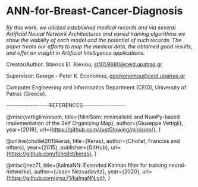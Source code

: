 # ANN-for-Breast-Cancer-Diagnosis

_By this work, we utilized established medical records and via several Artificial Neural Network Architectures and varied training algorithms we show the viability of each model and the potential of such records. The paper treats our efforts to map the medical data, the obtained good results, and offer an insight in Artificial Intelligence applications._

Creator/Author: Stavros El. Alexiou, st1059680@ceid.upatras.gr

Supervisor: George - Peter K. Economou, gpoikonomou@ceid.upatras.gr 

Computer Engineering and Informnatics Department (CEID), University of Patras (Greece).


------------------REFERENCES------------------

@misc{vettigliminisom,
  title={MiniSom: minimalistic and NumPy-based implementation of the Self Organizing Map},
  author={Giuseppe Vettigli},
  year={2018},
  url={https://github.com/JustGlowing/minisom/},
}


@online{chollet2015keras,
  title={Keras},
  author={Chollet, Francois and others},
  year={2015},
  publisher={GitHub},
  url={https://github.com/fchollet/keras},
}

@misc{jnez71,
  title={kalmaNN: Extended Kalman filter for training neural-networks},
  author={Jason Nezvadovitz},
  year={2020},
  url={https://github.com/jnez71/kalmaNN.git},
}
